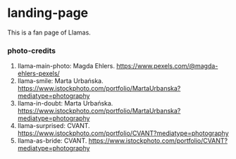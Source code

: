 # landing-page
This is a fan page of Llamas.

### photo-credits
1. llama-main-photo: Magda Ehlers. https://www.pexels.com/@magda-ehlers-pexels/
2. llama-smile: Marta Urbańska. https://www.istockphoto.com/portfolio/MartaUrbanska?mediatype=photography
3. llama-in-doubt: Marta Urbańska. https://www.istockphoto.com/portfolio/MartaUrbanska?mediatype=photography
4. llama-surprised: CVANT. https://www.istockphoto.com/portfolio/CVANT?mediatype=photography
5. llama-as-bride: CVANT. https://www.istockphoto.com/portfolio/CVANT?mediatype=photography
